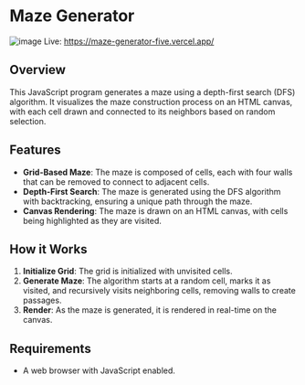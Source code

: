 # Maze Generator
![image](https://github.com/user-attachments/assets/87275f7a-7d23-4b97-9d60-d78242d7ea73)
Live: https://maze-generator-five.vercel.app/
## Overview

This JavaScript program generates a maze using a depth-first search (DFS) algorithm. It visualizes the maze construction process on an HTML canvas, with each cell drawn and connected to its neighbors based on random selection.

## Features

- **Grid-Based Maze**: The maze is composed of cells, each with four walls that can be removed to connect to adjacent cells.
- **Depth-First Search**: The maze is generated using the DFS algorithm with backtracking, ensuring a unique path through the maze.
- **Canvas Rendering**: The maze is drawn on an HTML canvas, with cells being highlighted as they are visited.

## How it Works

1. **Initialize Grid**: The grid is initialized with unvisited cells.
2. **Generate Maze**: The algorithm starts at a random cell, marks it as visited, and recursively visits neighboring cells, removing walls to create passages.
3. **Render**: As the maze is generated, it is rendered in real-time on the canvas.

## Requirements

- A web browser with JavaScript enabled.
